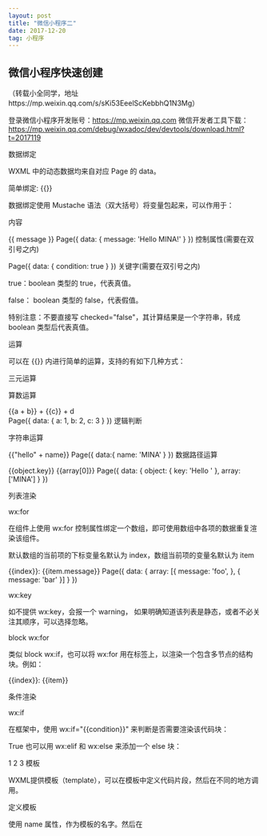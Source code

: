 ```yaml
---
layout: post
title: "微信小程序二"
date: 2017-12-20   
tag: 小程序 
---
```


## 微信小程序快速创建

（转载小全同学，地址https://mp.weixin.qq.com/s/sKi53EeelScKebbhQ1N3Mg）

登录微信小程序开发账号：https://mp.weixin.qq.com
微信开发者工具下载：https://mp.weixin.qq.com/debug/wxadoc/dev/devtools/download.html?t=2017119


数据绑定

WXML 中的动态数据均来自对应 Page 的 data。

简单绑定: {{}}

数据绑定使用 Mustache 语法（双大括号）将变量包起来，可以作用于：


内容

<view> {{ message }} </view>
Page({
  data: {
    message: 'Hello MINA!'
  }
})
控制属性(需要在双引号之内)

<view wx:if="{{condition}}"> </view>
Page({
  data: {
    condition: true
  }
})
关键字(需要在双引号之内)

true：boolean 类型的 true，代表真值。

false： boolean 类型的 false，代表假值。

<checkbox checked="{{false}}"> </checkbox>
特别注意：不要直接写 checked="false"，其计算结果是一个字符串，转成 boolean 类型后代表真值。

运算

可以在 {{}} 内进行简单的运算，支持的有如下几种方式：

三元运算

<view hidden="{{flag ? true : false}}"> Hidden </view>
算数运算

<view> {{a + b}} + {{c}} + d </view>    
Page({
  data: {
    a: 1,
    b: 2,
    c: 3
  }
})
逻辑判断

<view wx:if="{{length > 5}}"> </view>
字符串运算

<view>{{"hello" + name}}</view>
Page({
  data:{
    name: 'MINA'
  }
})
数据路径运算

<view>{{object.key}} {{array[0]}}</view>
Page({
  data: {
    object: {
      key: 'Hello '
    },
    array: ['MINA']
  }
})

列表渲染

wx:for

在组件上使用 wx:for 控制属性绑定一个数组，即可使用数组中各项的数据重复渲染该组件。

默认数组的当前项的下标变量名默认为 index，数组当前项的变量名默认为 item

<view wx:for="{{array}}">
  {{index}}: {{item.message}}
</view>
Page({
  data: {
    array: [{
      message: 'foo',
    }, {
      message: 'bar'
    }]
  }
})

wx:key

如不提供 wx:key，会报一个 warning， 如果明确知道该列表是静态，或者不必关注其顺序，可以选择忽略。


block wx:for

类似 block wx:if，也可以将 wx:for 用在<block/>标签上，以渲染一个包含多节点的结构块。例如：

<block wx:for="{{[1, 2, 3]}}">
  <view> {{index}}: </view>
  <view> {{item}} </view>
</block>

条件渲染

wx:if

在框架中，使用 wx:if="{{condition}}" 来判断是否需要渲染该代码块：

<view wx:if="{{condition}}"> True </view>
也可以用 wx:elif 和 wx:else 来添加一个 else 块：

<view wx:if="{{length > 5}}"> 1 </view>
<view wx:elif="{{length > 2}}"> 2 </view>
<view wx:else> 3 </view>
模板

WXML提供模板（template），可以在模板中定义代码片段，然后在不同的地方调用。

定义模板

使用 name 属性，作为模板的名字。然后在<template/>内定义代码片段，如：

<!--
  index: int
  msg: string
  time: string
-->
<template name="msgItem">
  <view>
    <text> {{index}}: {{msg}} </text>
    <text> Time: {{time}} </text>
  </view>
</template>
使用模板

使用 is 属性，声明需要的使用的模板，然后将模板所需要的 data 传入，如：

<template is="msgItem" data="{{...item}}"/>
Page({
  data: {
    item: {
      index: 0,
      msg: 'this is a template',
      time: '2016-09-15'
    }
  }
})
is 属性可以使用 Mustache 语法，来动态决定具体需要渲染哪个模板：

<template name="odd">
  <view> odd </view>
</template>
<template name="even">
  <view> even </view>
</template>

<block wx:for="{{[1, 2, 3, 4, 5]}}">
    <template is="{{item % 2 == 0 ? 'even' : 'odd'}}"/>
</block>

事件处理

事件的使用方式

在组件中绑定一个事件处理函数。

如bindtap，当用户点击该组件的时候会在该页面对应的Page中找到相应的事件处理函数。

<view id="tapTest" data-hi="WeChat" bindtap="tapName"> Click me! </view>
在相应的Page定义中写上相应的事件处理函数，参数是event。

Page({
  tapName: function(event) {
    console.log(event)
  }
})
事件分类

WXML的事件列表：


类型	触发条件	最低版本
touchstart	手指触摸动作开始	
touchmove	手指触摸后移动	
touchcancel	手指触摸动作被打断，如来电提醒，弹窗	
touchend	手指触摸动作结束	
tap	手指触摸后马上离开	
longpress	手指触摸后，超过350ms再离开，如果指定了事件回调函数并触发了这个事件，tap事件将不被触发	1.5.0
longtap	手指触摸后，超过350ms再离开（推荐使用longpress事件代替）	
transitionend	会在 WXSS transition 或 wx.createAnimation 动画结束后触发	
animationstart	会在一个 WXSS animation 动画开始时触发	
animationiteration	会在一个 WXSS animation 一次迭代结束时触发	
animationend	会在一个 WXSS animation 动画完成时触发	

事件绑定方法

bind事件绑定不会阻止冒泡事件向上冒泡，catch事件绑定可以阻止冒泡事件向上冒泡。


引用公共页面

WXML 提供两种文件引用方式import和include。

import

import可以在该文件中使用目标文件定义的template，如：

在 item.wxml 中定义了一个叫item的template：

<!-- item.wxml -->
<template name="item">
  <text>{{text}}</text>
</template>
在 index.wxml 中引用了 item.wxml，就可以使用item模板：

<import src="item.wxml"/>
<template is="item" data="{{text: 'forbar'}}"/>
include

include 可以将目标文件除了 <template/> <wxs/> 外的整个代码引入，相当于是拷贝到 include 位置，如：

<!-- index.wxml -->
<include src="header.wxml"/>
<view> body </view>
<include src="footer.wxml"/>
<!-- header.wxml -->
<view> header </view>
<!-- footer.wxml -->
<view> footer </view>